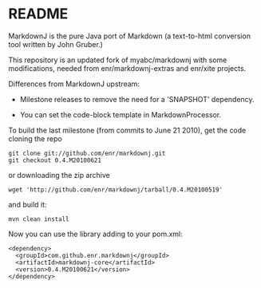 README
======

MarkdownJ is the pure Java port of Markdown (a text-to-html conversion tool written by John Gruber.)

This repository is an updated fork of myabc/markdownj with some modifications, needed from enr/markdownj-extras and enr/xite projects.

Differences from MarkdownJ upstream:

  * Milestone releases to remove the need for a 'SNAPSHOT' dependency. 

  * You can set the code-block template in MarkdownProcessor.
  
To build the last milestone (from commits to June 21 2010), get the code cloning the repo

    git clone git://github.com/enr/markdownj.git
    git checkout 0.4.M20100621
    
or downloading the zip archive

    wget 'http://github.com/enr/markdownj/tarball/0.4.M20100519'

and build it:    

    mvn clean install
    
Now you can use the library adding to your pom.xml:

    <dependency>
      <groupId>com.github.enr.markdownj</groupId>
      <artifactId>markdownj-core</artifactId>
      <version>0.4.M20100621</version>
    </dependency>


